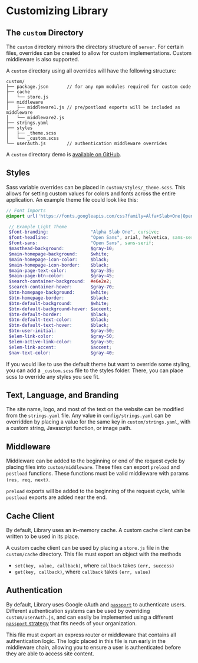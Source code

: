 # Customizing Library

## The `custom` Directory

The `custom` directory mirrors the directory structure of `server`. For certain
files, overrides can be created to allow for custom implementations.
Custom middleware is also supported.

A `custom` directory using all overrides will have the following structure:
```
custom/
├── package.json       // for any npm modules required for custom code
├── cache
│   └── store.js
├── middleware
│   ├── middleware1.js // pre/postload exports will be included as middleware
│   └── middleware2.js
├── strings.yaml
├── styles
│   ├── _theme.scss
│   └── _custom.scss
└── userAuth.js        // authentication middleware overrides
```

A `custom` directory demo is [available on GitHub](https://github.com/nytimes/library-customization-example).

## Styles
Sass variable overrides can be placed in `custom/styles/_theme.scss`. This allows
for setting custom values for colors and fonts across the entire application. An
example theme file could look like this:

```scss
// Font imports
@import url('https://fonts.googleapis.com/css?family=Alfa+Slab+One|Open+Sans:400,400i,700,700i&subset=latin-ext');

 // Example Light Theme
 $font-branding:                "Alpha Slab One", cursive;
 $font-headline:                "Open Sans", arial, helvetica, sans-serif;
 $font-sans:                    "Open Sans", sans-serif;
 $masthead-background:          $gray-10;
 $main-homepage-background:     $white;
 $main-homepage-icon-color:     $black;
 $main-homepage-icon-border:    $black;
 $main-page-text-color:         $gray-35;
 $main-page-btn-color:          $gray-45;
 $search-container-background:  #e6e2e2;
 $search-container-hover:       $gray-70;
 $btn-homepage-background:      $white;
 $btn-homepage-border:          $black;
 $btn-default-background:       $white;
 $btn-default-background-hover: $accent;
 $btn-default-border:           $black;
 $btn-default-text-color:       $black;
 $btn-default-text-hover:       $black;
 $btn-user-initial:             $gray-50;
 $elem-link-color:              $gray-50;
 $elem-active-link-color:       $gray-50;
 $elem-link-accent:             $accent;
 $nav-text-color:               $gray-40;
 ```


If you would like to use the default theme but want to override some styling,
you can add a `_custom.scss` file to the styles folder. There, you can place
scss to override any styles you see fit.

## Text, Language, and Branding
The site name, logo, and most of the text on the website can be modified from the
`strings.yaml` file. Any value in `config/strings.yaml` can be overridden by
placing a value for the same key in `custom/strings.yaml`, with a custom string,
Javascript function, or image path.

## Middleware
Middleware can be added to the beginning or end of the request cycle by placing
files into `custom/middleware`. These files can export `preload` and `postload`
functions. These functions must be valid middleware with params
`(res, req, next)`.

`preload` exports will be added to the beginning of the request cycle, while
`postload` exports are added near the end.


## Cache Client
By default, Library uses an in-memory cache. A custom cache client can be written
to be used in its place.

A custom cache client can be used by placing a `store.js` file in the `custom/cache`
directory. This file must export an object with the methods
- `set(key, value, callback)`, where `callback` takes `(err, success)`
- `get(key, callback)`, where `callback` takes `(err, value)`

## Authentication
By default, Library uses Google oAuth and [`passport`](http://www.passportjs.org/) to authenticate users. Different authentication systems can be used by overriding `custom/userAuth.js`, and can easily be implemented using
a different [`passport` strategy](http://www.passportjs.org/packages/) that fits
needs of your organization.

This file must export an express router or middleware that contains all authentication
logic. The logic placed in this file is run early in the middleware chain, allowing
you to ensure a user is authenticated before they are able to access site content.
